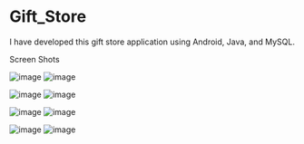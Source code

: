 # Gift_Store
I have developed this gift store application using Android, Java, and MySQL.

Screen Shots

![image](https://user-images.githubusercontent.com/82012814/145535800-a95ac3d6-cced-49fc-ab8d-a95ba41a2241.png)
![image](https://user-images.githubusercontent.com/82012814/145536025-2a1c7c31-e032-460b-ab58-9b1a16bb0057.png)

![image](https://user-images.githubusercontent.com/82012814/145536060-76458fe9-1376-4265-be83-032f965d38a1.png)
![image](https://user-images.githubusercontent.com/82012814/145536114-ca6d8ab1-9477-4fbd-b0d1-e920b43a1f6c.png)

![image](https://user-images.githubusercontent.com/82012814/145536151-c3cd24d1-15e9-478e-a65c-5cfe047ffd1f.png)
![image](https://user-images.githubusercontent.com/82012814/145536192-b12db05e-271f-4165-b58d-ce6f8831d429.png)

![image](https://user-images.githubusercontent.com/82012814/145536225-19fb6730-dfac-4d35-a041-7c44891189c2.png)
![image](https://user-images.githubusercontent.com/82012814/145536266-3c8b6afe-25fa-4cc1-beb0-6f021922763c.png)



